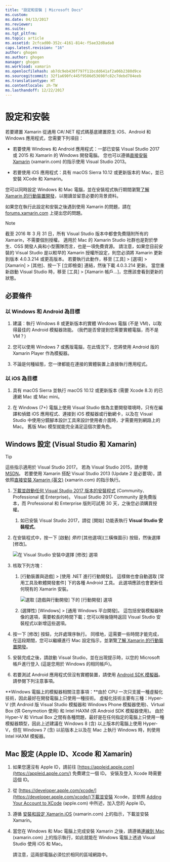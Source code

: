 ```yaml
---
title: "設定和安裝 | Microsoft Docs"
ms.custom: 
ms.date: 04/13/2017
ms.reviewer: 
ms.suite: 
ms.tgt_pltfrm: 
ms.topic: article
ms.assetid: 2cfcad00-352c-4161-814c-f5ae32d8ada8
caps.latest.revision: "16"
author: ghogen
ms.author: ghogen
manager: ghogen
ms.workload: xamarin
ms.openlocfilehash: ab7dc9eb430f797f11bcdd641af2a06b2380d9ce
ms.sourcegitcommit: 32f1a690fc445f9586d53698fc82c7debd784eeb
ms.translationtype: HT
ms.contentlocale: zh-TW
ms.lasthandoff: 12/22/2017
---
```

# <a name="setup-and-install"></a>設定和安裝
若要建置 Xamarin 從通用 C#/.NET 程式碼基底建置原生 iOS、Android 和 Windows 應用程式，您需要下列項目：  
  
-   若要使用 Windows 和 Android 應用程式：一部已安裝 Visual Studio 2017 或 2015 和 Xamarin 的 Windows 開發電腦。 您也可以遵循[直接安裝 Xamarin](https://developer.xamarin.com/guides/cross-platform/getting_started/requirements/#install) (xamarin.com) 的指示使用 Visual Studio 2013。 
  
-   若要使用 iOS 應用程式：具有 macOS Sierra 10.12 或更新版本的 Mac，並已安裝 XCode 和 Xamarin。  
  
 您可以同時設定 Windows 和 Mac 電腦，並在安裝程式執行期間瀏覽[了解 Xamarin 的行動裝置開發](../cross-platform/learn-about-mobile-development-with-xamarin.md)，以閱讀並留意必要的背景資料。  
 
如果您在執行此設定和安裝之後遇到使用 Xamarin 的問題，請在 [forums.xamarin.com](http://forums.xamarin.com/) 上提出您的問題。
  
> [!NOTE]
>  截至 2016 年 3 月 31 日，所有 Visual Studio 版本中都會免費隨附所有的 Xamarin，不需要個別授權。 適用於 Mac 的 Xamarin Studio 社群也是對於學生、OSS 開發人員和小型團隊而言，也是一項免費資源。 請注意，如果您目前安裝的 Visual Studio 是以較早的 Xamarin 授權所設定，則您必須將 Xamarin 更新到版本 4.0.3.214 或更高版本。 若要執行此動作，移至 [工具] > [選項] > [Xamarin] > [其他]、按一下 [立即檢查] 連結，然後下載 4.0.3.214 更新。 當您重新啟動 Visual Studio 時，移至 [工具] > [Xamarin 帳戶...]，您應該會看到更新的狀態。  
  
##  <a name="prereq"></a> 必要條件  
  
###  <a name="for-targeting-windows-and-android"></a>以 Windows 和 Android 為目標 
  
1.  建議︰執行 Windows 8 或更新版本的實體 Windows 電腦 (不是 VM)，以取得最佳的 Android 模擬器效能。 (我們是否曾提到您需要實體電腦，而不是 VM？)  
  
2.  您可以使用 Windows 7 或舊版電腦，在此情況下，您將使用 Android 版的 Xamarin Player 作為模擬器。 
    
3. 不論是何種組態，您一律都能在連接的實體裝置上直接執行應用程式。  
  
### <a name="for-targeting-ios"></a>以 iOS 為目標  
  
1.  具有 macOS Sierra 並執行 macOS 10.12 或更新版本 (需要 Xcode 8.3) 的已連網 Mac 或 Mac mini。  
  
2.  在 Windows (7+) 電腦上使用 Visual Studio 做為主要開發環境時，只有在編譯和偵錯 iOS 應用程式、連接到 iOS 模擬器或行動網卡，以及在 Visual Studio 中使用分鏡腳本設計工具來設計使用者介面時，才需要用到網路上的 Mac。 舊版 Mac 模型就能完全滿足這個次要角色。  
  
##  <a name="windows"></a> Windows 設定 (Visual Studio 和 Xamarin)  
  
> [!TIP]
>  這些指示適用於 Visual Studio 2017。 若為 Visual Studio 2015，請參閱 [MSDN](setup-and-install.md)。 若要使用 Xamarin 搭配 Visual Studio 2013 (Update 2 是必要項)，請依照[直接安裝 Xamarin (英文)](https://developer.xamarin.com/guides/cross-platform/getting_started/requirements/#install) (xamarin.com) 的指示執行。  
  
1.  [下載並啟動任何 Visual Studio 2017 版本的安裝程式](https://www.visualstudio.com/downloads/) (Community、Professional 或 Enterprise)。 Visual Studio 2017 Community 是免費版本，而 Professional 和 Enterprise 版則可試用 30 天，之後您必須購買授權。  
  
    1.  如已安裝 Visual Studio 2017，請從 [開始] 功能表執行 **Visual Studio 安裝程式**。
  
2.  在安裝程式中，按一下 [啟動]  _旁的_ [其他選項]\(三橫條圖示) 按鈕，然後選擇 [修改]。  
  
     ![在 Visual Studio 安裝中選擇 [修改] 選項](../cross-platform/media/cross-plat-xamarin-setup-1a.png "跨平台 Xamarin 設定 1")  
  
3.  核取下列方塊：  
  
    1.  [行動裝置與遊戲] > [使用 .NET 進行行動開發]。 這樣做也會自動選取 [常用工具及軟體開發套件] 下的各種 Android 工具。 此選項應該也會更新任何現有的 Xamarin 安裝。  
  
         ![選取 [遊戲與行動開發] 下的 [行動開發] 選項](../cross-platform/media/cross-plat-xamarin-setup-2a.png "跨平台 Xamarin 設定 2")  
  
    2. (選擇性) [Windows] > [通用 Windows 平台開發]。 這包括安裝模擬器映像的選項，需要較長的時間下載；您可以稍後隨時返回 Visual Studio 安裝程式以新增這些選項。 
  
4.  按一下 [修改] 按鈕，允許處理序執行。 同樣地，這需要一些時間才能完成，在這段期間，您可以繼續進行 Mac 設定指示，並瀏覽[了解 Xamarin 的行動裝置開發](../cross-platform/learn-about-mobile-development-with-xamarin.md)。  
  
5.  安裝完成之後，請啟動 Visual Studio，並在出現提示時，以您的 Microsoft 帳戶進行登入 (這是您用於 Windows 的相同帳戶)。  
      
6.  若要測試 Android 應用程式但沒有實體裝置，請使用 [Android SDK 模擬器](https://developer.xamarin.com/guides/android/deployment,_testing,_and_metrics/debug-on-emulator/android-sdk-emulator/)。 請參閱下列注意事項。  
  
 **Windows 電腦上的模擬器相關注意事項：**由於 CPU 一次只支援一種虛擬化技術，因此最好在開發電腦上只使用一種技術。 虛擬化技術主要有三種：Hyper-V (供 Android 版 Visual Studio 模擬器和 Windows Phone 模擬器使用)、Virtual Box (供 Genymotion 使用) 和 Intel HAXM (供 Android SDK 模擬器使用)。 由於 Hyper-V 和 Virtual Box 之間有各種問題，最好是在任何指定的電腦上只使用一種模擬器類型，因此上述建議在 Windows 8 (含) 以上版本的電腦上使用 Hyper-V，但在 Windows 7 (含) 以前版本上以及在 Mac 上執行 Windows 時，則使用 Intel HAXM 模擬器。  
  
##  <a name="mac"></a> Mac 設定 (Apple ID、Xcode 和 Xamarin)  
  
1.  如果您還沒有 Apple ID，請前往 [https://appleid.apple.com](https://appleid.apple.com/) 免費建立一個 ID。 安裝及登入 Xcode 時需要這個 ID。  
  
2.  從  [https://developer.apple.com/xcode/](https://developer.apple.com/xcode/)下載並安裝 Xcode，並依照 [Adding Your Account to XCode](https://developer.apple.com/library/content/documentation/IDEs/Conceptual/AppStoreDistributionTutorial/AddingYourAccounttoXcode/AddingYourAccounttoXcode.html#//apple_ref/doc/uid/TP40013839-CH40-SW1) (apple.com) 中所述，加入您的 Apple ID。  
  
3.  遵循 [安裝和設定 Xamarin.iOS](http://developer.xamarin.com/guides/ios/getting_started/installation/mac/) (xamarin.com) 上的指示，下載並安裝 Xamarin。  
  
4.  當您在 Windows 和 Mac 電腦上完成安裝 Xamarin 之後，請遵循[連線到 Mac](http://developer.xamarin.com/guides/ios/getting_started/installation/windows/xamarin-mac-agent/) (xamarin.com) 上的指示執行，如此就能在 Windows 電腦上透過 Visual Studio 使用 iOS 和 Mac。  
  
     請注意，這兩部電腦必須位於相同的區域網路中。